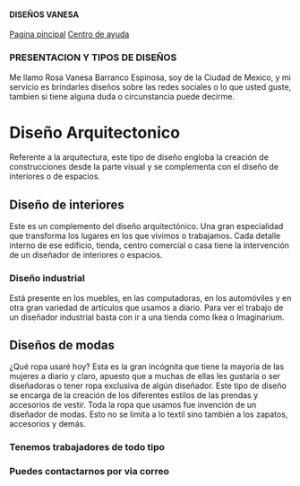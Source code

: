 #### DISEÑOS VANESA 

[Pagina pincipal](index.md) [Centro de ayuda](contacto.md)


### PRESENTACION Y TIPOS DE DISEÑOS
Me llamo Rosa Vanesa Barranco Espinosa, soy de la Ciudad de Mexico, y mi servicio es brindarles diseños sobre las redes sociales o lo que usted guste, tambien si tiene alguna duda o circunstancia puede decirme.


# Diseño Arquitectonico
Referente a la arquitectura, este tipo de diseño engloba la creación de construcciones desde la parte visual y se complementa con el diseño de interiores o de espacios.

## Diseño de interiores
Este es un complemento del diseño arquitectónico. Una gran especialidad que transforma los lugares en los que vivimos o trabajamos. Cada detalle interno de ese edificio, tienda, centro comercial o casa tiene la intervención de un diseñador de interiores o espacios.

### Diseño industrial
Está presente en los muebles, en las computadoras, en los automóviles y en otra gran variedad de artículos que usamos a diario. Para ver el trabajo de un diseñador industrial basta con ir a una tienda como Ikea o Imaginarium.


## Diseños de modas

¿Qué ropa usaré hoy? Esta es la gran incógnita que tiene la mayoría de las mujeres a diario y claro, apuesto que a muchas de ellas les gustaría o ser diseñadoras o tener ropa exclusiva de algún diseñador. Este tipo de diseño se encarga de la creación de los diferentes estilos de las prendas y accesorios de vestir.
Toda la ropa que usamos fue invención de un diseñador de modas. Esto no se limita a lo textil sino también a los zapatos, accesorios y demás.



### Tenemos trabajadores de todo tipo



### Puedes contactarnos por via correo

